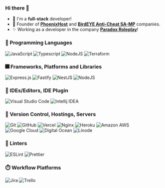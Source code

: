 ### Hi there 👋

- 🔭 I'm a **full-stack** developer!
- 💼 Founder of <b>[PhoenixHost](https://phoenixhost.com)</b> and <b>[BirdEYE Anti-Cheat SA-MP](https://birdeye.online)</b> companies.
- ✨ Working as a developer in the company <b>[Paradox Roleplay](https://paradoxroleplay.com)</b>!
  
### 📌 Programming Languages<br/>
  
 ![JavaScript](https://img.shields.io/badge/JavaScript-F7DF1E?style=for-the-badge&logo=javascript&logoColor=black)
 ![Typescript](https://img.shields.io/badge/TypeScript-007ACC?style=for-the-badge&logo=typescript&logoColor=white)
 ![NodeJS](https://img.shields.io/badge/Node.js-43853D?style=for-the-badge&logo=node.js&logoColor=white)
 ![Terraform](https://img.shields.io/badge/Terraform-7B42BC?style=for-the-badge&logo=terraform&logoColor=white)
 
### 🎆 Frameworks, Platforms and Libraries<br/>
  
 ![Express.js](https://img.shields.io/badge/express.js-%23404d59.svg?style=for-the-badge&logo=express&logoColor=%2361DAFB)
 ![Fastify](https://img.shields.io/badge/fastify-202020?style=for-the-badge&logo=fastify&logoColor=white)
 ![NestJS](https://img.shields.io/badge/nestjs-E0234E?style=for-the-badge&logo=nestjs&logoColor=white)
 ![NodeJS](https://img.shields.io/badge/node.js-6DA55F?style=for-the-badge&logo=node.js&logoColor=white)

### 📄 IDEs/Editors, IDE Plugin<br/>
  
 ![Visual Studio Code](https://img.shields.io/badge/Visual%20Studio%20Code-0078d7.svg?style=for-the-badge&logo=visual-studio-code&logoColor=white)
 ![Intellij IDEA](https://img.shields.io/badge/IntelliJ_IDEA-000000.svg?style=for-the-badge&logo=intellij-idea&logoColor=white)

### 🚀 Version Control, Hostings, Servers<br/>
  
 ![Git](https://img.shields.io/badge/git-%23F05033.svg?style=for-the-badge&logo=git&logoColor=white)
 ![GitHub](https://img.shields.io/badge/github-%23121011.svg?style=for-the-badge&logo=github&logoColor=white)
 ![Vercel](https://img.shields.io/badge/vercel-%23000000.svg?style=for-the-badge&logo=vercel&logoColor=white)
 ![Nginx](https://img.shields.io/badge/nginx-%23009639.svg?style=for-the-badge&logo=nginx&logoColor=white)
 ![Heroku](https://img.shields.io/badge/heroku-%23430098.svg?style=for-the-badge&logo=heroku&logoColor=white)
 ![Amazon AWS](https://img.shields.io/badge/Amazon_AWS-FF9900?style=for-the-badge&logo=amazonaws&logoColor=white)
 ![Google Cloud](https://img.shields.io/badge/Google_Cloud-4285F4?style=for-the-badge&logo=google-cloud&logoColor=white)
 ![Digital Ocean](https://img.shields.io/badge/Digital_Ocean-0080FF?style=for-the-badge&logo=DigitalOcean&logoColor=white)
 ![Linode](https://img.shields.io/badge/Linode-00A95C?style=for-the-badge&logo=Linode&logoColor=white)
 
### 🥰 Linters<br/>
  
 ![ESLint](https://img.shields.io/badge/eslint-3A33D1?style=for-the-badge&logo=eslint&logoColor=white)
 ![Prettier](https://img.shields.io/badge/prettier-1A2C34?style=for-the-badge&logo=prettier&logoColor=F7BA3E)
 
### ⏱️ Workflow Platforms<br/>
  
 ![Jira](https://img.shields.io/badge/Jira-0052CC?style=for-the-badge&logo=Jira&logoColor=white)
 ![Trello](https://img.shields.io/badge/Trello-0052CC?style=for-the-badge&logo=trello&logoColor=white)
